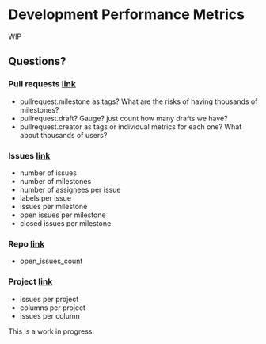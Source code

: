 # Development Performance Metrics

WIP

## Questions?

### Pull requests [link](https://docs.github.com/en/rest/reference/pulls)

- pullrequest.milestone as tags? What are the risks of having thousands of milestones?
- pullrequest.draft? Gauge? just count how many drafts we have?
- pullrequest.creator as tags or individual metrics for each one? What about thousands of users?

### Issues [link](https://docs.github.com/en/rest/reference/issues)

- number of issues
- number of milestones
- number of assignees per issue
- labels per issue
- issues per milestone
- open issues per milestone
- closed issues per milestone

### Repo [link](https://docs.github.com/en/rest/reference/repos)

- open_issues_count

### Project [link](https://docs.github.com/en/rest/reference/projects)

- issues per project
- columns per project
- issues per column


This is a work in progress.
